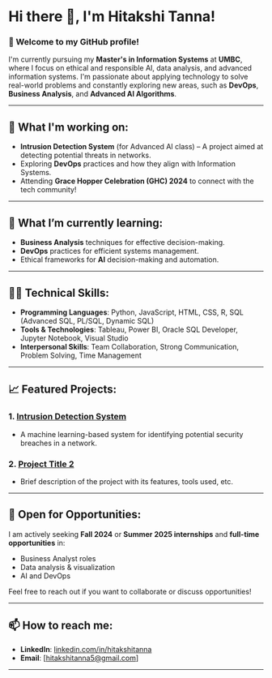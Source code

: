 # Hi there 👋, I'm Hitakshi Tanna!

### 🌟 Welcome to my GitHub profile!

I'm currently pursuing my **Master's in Information Systems** at **UMBC**, where I focus on ethical and responsible AI, data analysis, and advanced information systems. I'm passionate about applying technology to solve real-world problems and constantly exploring new areas, such as **DevOps**, **Business Analysis**, and **Advanced AI Algorithms**.

---

## 🔭 What I'm working on:
- **Intrusion Detection System** (for Advanced AI class) – A project aimed at detecting potential threats in networks.
- Exploring **DevOps** practices and how they align with Information Systems.
- Attending **Grace Hopper Celebration (GHC) 2024** to connect with the tech community!

---

## 🌱 What I’m currently learning:
- **Business Analysis** techniques for effective decision-making.
- **DevOps** practices for efficient systems management.
- Ethical frameworks for **AI** decision-making and automation.

---

## 👩‍💻 Technical Skills:
- **Programming Languages**: Python, JavaScript, HTML, CSS, R, SQL (Advanced SQL, PL/SQL, Dynamic SQL)
- **Tools & Technologies**: Tableau, Power BI, Oracle SQL Developer, Jupyter Notebook, Visual Studio
- **Interpersonal Skills**: Team Collaboration, Strong Communication, Problem Solving, Time Management

---

## 📈 Featured Projects:
### 1. [Intrusion Detection System](https://github.com/hitakshitanna/intrusion-detection-system)
- A machine learning-based system for identifying potential security breaches in a network.

### 2. [Project Title 2](https://github.com/hitakshitanna/project2)
- Brief description of the project with its features, tools used, etc.

---

## 💼 Open for Opportunities:
I am actively seeking **Fall 2024** or **Summer 2025 internships** and **full-time opportunities** in:
- Business Analyst roles
- Data analysis & visualization
- AI and DevOps

Feel free to reach out if you want to collaborate or discuss opportunities!

---

## 📫 How to reach me:
- **LinkedIn**: [linkedin.com/in/hitakshitanna](https://linkedin.com/in/hitakshi-tanna)
- **Email**: [hitakshitanna5@gmail.com]

---

